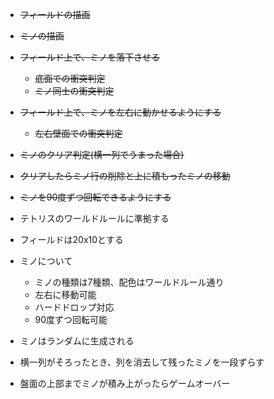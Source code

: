 - ~~フィールドの描画~~
- ~~ミノの描画~~
- ~~フィールド上で、ミノを落下させる~~
  - ~~底面での衝突判定~~
  - ~~ミノ同士の衝突判定~~
- ~~フィールド上で、ミノを左右に動かせるようにする~~
  - ~~左右壁面での衝突判定~~
- ~~ミノのクリア判定(横一列でうまった場合)~~
- ~~クリアしたらミノ行の削除と上に積もったミノの移動~~
- ~~ミノを90度ずつ回転できるようにする~~

- テトリスのワールドルールに準拠する
- フィールドは20x10とする
- ミノについて
  - ミノの種類は7種類、配色はワールドルール通り
  - 左右に移動可能
  - ハードドロップ対応
  - 90度ずつ回転可能
- ミノはランダムに生成される
- 横一列がそろったとき、列を消去して残ったミノを一段ずらす
- 盤面の上部までミノが積み上がったらゲームオーバー